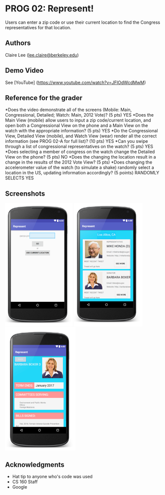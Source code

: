 # PROG 02: Represent!

Users can enter a zip code or use their current location to find the Congress representatives for that location. 

## Authors

Claire Lee ([lee.claire@berkeley.edu](mailto:lee.claire@berkeley.edu))

## Demo Video

See [YouTube] (https://www.youtube.com/watch?v=JFIOdWcdMwM)

## Reference for the grader
*Does the video demonstrate all of the screens (Mobile: Main, Congressional, Detailed; Watch: Main, 2012 Vote)? (5 pts) YES
*Does the Main View (mobile) allow users to input a zip code/current location, and open both a Congressional View on the phone and a Main View on the watch with the appropriate information? (5 pts) YES
*Do the Congressional View, Detailed View (mobile), and Watch View (wear) render all the correct information (see PROG 02-A for full list)? (10 pts) YES
*Can you swipe through a list of congressional representatives on the watch? (5 pts) YES
*Does selecting a member of congress on the watch change the Detailed View on the phone? (5 pts) NO
*Does the changing the location result in a change in the results of the 2012 Vote View? (5 pts) 
*Does changing the accelerometer value of the watch (to simulate a shake) randomly select a location in the US, updating information accordingly? (5 points) RANDOMLY SELECTS YES

## Screenshots

<img src="screenshots/one.png" height="400" alt="Screenshot"/>
<img src="screenshots/two.png" height="400" alt="Screenshot"/>
<img src="screenshots/three.png" height="400" alt="Screenshot"/>

## Acknowledgments

* Hat tip to anyone who's code was used
* CS 160 Staff
* Google
